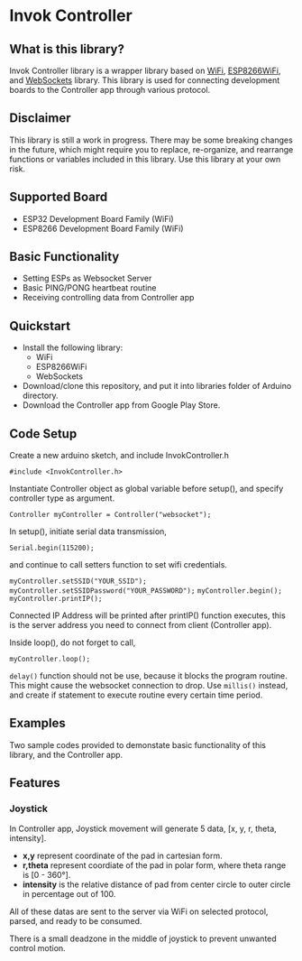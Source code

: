# Invok Controller

## What is this library?
Invok Controller library is a wrapper library based on [WiFi](https://github.com/arduino-libraries/WiFi), [ESP8266WiFi](https://github.com/esp8266/Arduino/tree/master/libraries/ESP8266WiFi), and [WebSockets](https://github.com/Links2004/arduinoWebSockets) library. This library is used for connecting development boards to the Controller app through various protocol.

## Disclaimer
This library is still a work in progress. There may be some breaking changes in the future, which might require you to replace, re-organize, and rearrange functions or variables included in this library. Use this library at your own risk.

## Supported Board
- ESP32 Development Board Family (WiFi)
- ESP8266 Development Board Family (WiFi)

## Basic Functionality
- Setting ESPs as Websocket Server
- Basic PING/PONG heartbeat routine
- Receiving controlling data from Controller app

## Quickstart
- Install the following library:
    - WiFi
    - ESP8266WiFi
    - WebSockets
- Download/clone this repository, and put it into libraries folder of Arduino directory.
- Download the Controller app from Google Play Store.

## Code Setup
Create a new arduino sketch, and include InvokController.h

`#include <InvokController.h>`

Instantiate Controller object as global variable before setup(), and specify controller type as argument.

`Controller myController = Controller("websocket");`

In setup(), initiate serial data transmission,

`Serial.begin(115200);`

and continue to call setters function to set wifi credentials.

`myController.setSSID("YOUR_SSID");`
`myController.setSSIDPassword("YOUR_PASSWORD");`
`myController.begin();`
`myController.printIP();`

Connected IP Address will be printed after printIP() function executes, this is the server address you need to connect from client (Controller app).

Inside loop(), do not forget to call,

`myController.loop();`


`delay()` function should not be use, because it blocks the program routine. This might cause the websocket connection to drop. Use `millis()` instead, and create if statement to execute routine every certain time period. 

## Examples
Two sample codes provided to demonstate basic functionality of this library, and the Controller app.

## Features
### Joystick
In Controller app, Joystick movement will generate 5 data, [x, y, r, theta, intensity].
- __x,y__ represent coordinate of the pad in cartesian form.
- __r,theta__ represent coordiate of the pad in polar form, where theta range is [0 - 360°].
- __intensity__ is the relative distance of pad from center circle to outer circle in percentage out of 100.

All of these datas are sent to the server via WiFi on selected protocol, parsed, and ready to be consumed.

There is a small deadzone in the middle of joystick to prevent unwanted control motion.